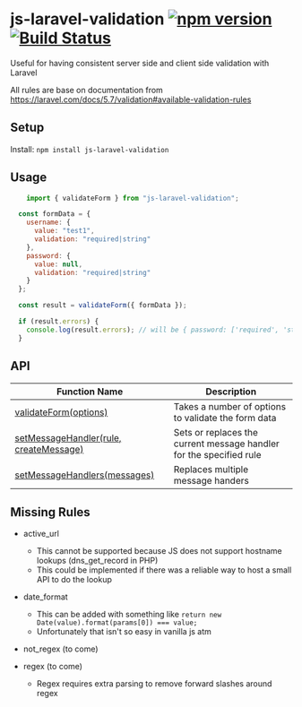 # js-laravel-validation [![npm version](https://badge.fury.io/js/js-laravel-validation.svg)](https://badge.fury.io/js/js-laravel-validation) [![Build Status](https://travis-ci.org/c-mcg/js-laravel-validation.svg?branch=master)](https://travis-ci.org/c-mcg/js-laravel-validation)

Useful for having consistent server side and client side validation with Laravel

All rules are base on documentation from https://laravel.com/docs/5.7/validation#available-validation-rules

## Setup

Install: `npm install js-laravel-validation`

## Usage

```javascript
    import { validateForm } from "js-laravel-validation";

  const formData = {
    username: {
      value: "test1",
      validation: "required|string"
    },
    password: {
      value: null,
      validation: "required|string"
    }
  };

  const result = validateForm({ formData });

  if (result.errors) {
    console.log(result.errors); // will be { password: ['required', 'string'] }
  }

```

## API

| Function Name  | Description |
| ------------- | ------------- |
| [validateForm(options)](https://github.com/c-mcg/js-laravel-validation/blob/master/docs/validateForm.md)  | Takes a number of options to validate the form data  |
| [setMessageHandler(rule, createMessage)](https://github.com/c-mcg/js-laravel-validation/blob/master/docs/setMessageHandler.md)  | Sets or replaces the current message handler for the specified rule |
| [setMessageHandlers(messages)](https://github.com/c-mcg/js-laravel-validation/blob/master/docs/setMessageHandlers.md)  | Replaces multiple message handers  |

## Missing Rules
- active_url 
  - This cannot be supported because JS does not support hostname lookups (dns_get_record in PHP)
  - This could be implemented if there was a reliable way to host a small API to do the lookup
- date_format
  - This can be added with something like `return new Date(value).format(params[0]) === value;`
  - Unfortunately that isn't so easy in vanilla js atm

- not_regex (to come)
- regex (to come)
  - Regex requires extra parsing to remove forward slashes around regex
 
